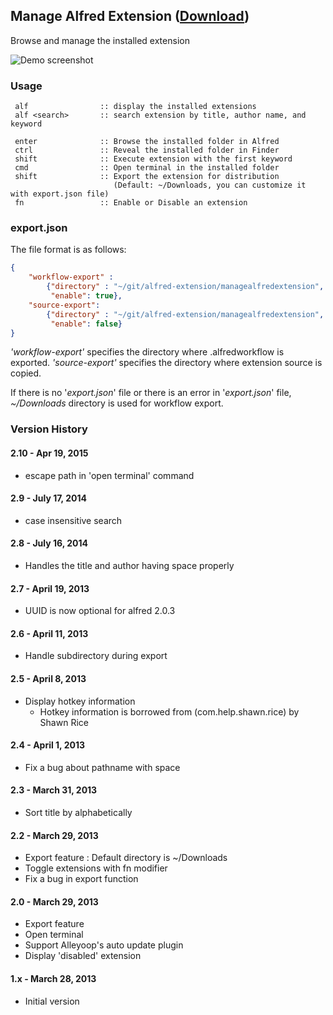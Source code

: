 ## Manage Alfred Extension ([Download](https://raw.github.com/jmjeong/alfred-extension/master/managealfredextension/ManageAlfredExtension.alfredworkflow))

Browse and manage the installed extension

![Demo screenshot](https://raw.github.com/jmjeong/alfred-extension/master/managealfredextension/screenshot.png)

###  Usage

```
 alf                :: display the installed extensions
 alf <search>       :: search extension by title, author name, and keyword

 enter              :: Browse the installed folder in Alfred
 ctrl               :: Reveal the installed folder in Finder
 shift              :: Execute extension with the first keyword
 cmd                :: Open terminal in the installed folder
 shift              :: Export the extension for distribution 
                       (Default: ~/Downloads, you can customize it with export.json file)
 fn                 :: Enable or Disable an extension
```

### export.json 

The file format is as follows:

```json
{
    "workflow-export" :
	    {"directory" : "~/git/alfred-extension/managealfredextension",
		 "enable": true},
    "source-export":
		{"directory" : "~/git/alfred-extension/managealfredextension",
		 "enable": false}
}
```

*'workflow-export'* specifies the directory where <extension>.alfredworkflow is exported.
*'source-export'* specifies the directory where extension source is copied.  

If there is no '*export.json*' file or there is an error in '*export.json*' file, 
*~/Downloads* directory is used for workflow export.


### Version History

#### 2.10 - Apr 19, 2015

- escape path in 'open terminal' command 

#### 2.9 - July 17, 2014

- case insensitive search

#### 2.8 - July 16, 2014

- Handles the title and author having space properly

#### 2.7 - April 19, 2013

- UUID is now optional for alfred 2.0.3

#### 2.6 - April 11, 2013

- Handle subdirectory during export

#### 2.5 - April 8, 2013

- Display hotkey information 
  - Hotkey information is borrowed from (com.help.shawn.rice) by Shawn Rice

#### 2.4 - April 1, 2013

- Fix a bug about pathname with space

#### 2.3 - March 31, 2013

- Sort title by alphabetically

#### 2.2 - March 29, 2013

- Export feature : Default directory is ~/Downloads
- Toggle extensions with fn modifier
- Fix a bug in export function

#### 2.0 - March 29, 2013

- Export feature
- Open terminal 
- Support Alleyoop's auto update plugin
- Display 'disabled' extension

#### 1.x - March 28, 2013

- Initial version
